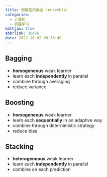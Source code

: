```yaml
---
title: 弱模型的集合 (ensemble)
categories:
  - 计算机
  - 机器学习
mathjax: true
abbrlink: 36436
date: 2022-10-02 09:38:49
---
```


## Bagging

- **homogeneous** weak learner
- learn each **independently** in parallel
- combine through averaging
- reduce variance

## Boosting

- **homogeneous** weak learner
- learn each **sequentially** in an adaptive way
- combine through deternimistic strategy
- reduce bias

## Stacking

- **heterogeneous** weak learner
- learn each **independently** in parallel
- combine on each prediction
